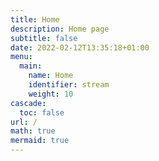 ```yaml
---
title: Home
description: Home page
subtitle: false
date: 2022-02-12T13:35:18+01:00
menu:
  main:
    name: Home
    identifier: stream
    weight: 10
cascade:
  toc: false
url: /
math: true
mermaid: true
---
```

